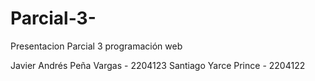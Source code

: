 # Parcial-3-

Presentacion Parcial 3 programación web 

Javier Andrés Peña Vargas - 2204123 
Santiago Yarce Prince - 2204122 

